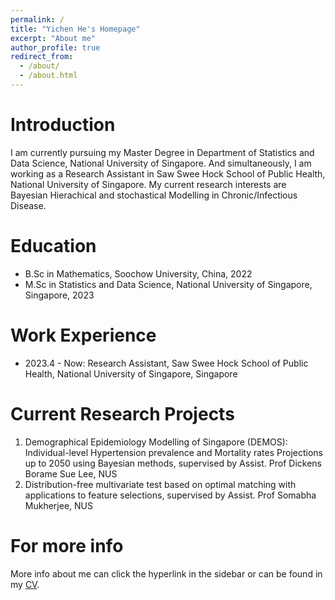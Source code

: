 ```yaml
---
permalink: /
title: "Yichen He's Homepage"
excerpt: "About me"
author_profile: true
redirect_from: 
  - /about/
  - /about.html
---
```


Introduction
======
I am currently pursuing my Master Degree in Department of Statistics and Data Science, National University of Singapore. And simultaneously, I am working as a Research Assistant in Saw Swee Hock School of Public Health, National University of Singapore. My current research interests are Bayesian Hierachical and stochastical Modelling in Chronic/Infectious Disease.

Education
======
* B.Sc in Mathematics, Soochow University, China, 2022
* M.Sc in Statistics and Data Science, National University of Singapore, Singapore, 2023

Work Experience
======
* 2023.4 - Now: Research Assistant, Saw Swee Hock School of Public Health, National University of Singapore, Singapore

Current Research Projects
======
1. Demographical Epidemiology Modelling of Singapore (DEMOS): Individual-level Hypertension prevalence and Mortality rates Projections up to 2050 using Bayesian methods, supervised by Assist. Prof Dickens Borame Sue Lee, NUS
2. Distribution-free multivariate test based on optimal matching with applications to feature selections, supervised by Assist. Prof Somabha Mukherjee, NUS

For more info
======
More info about me can click the hyperlink in the sidebar or can be found in my [CV](../assets/Curriculum_Vitae_YichenHe.pdf).
